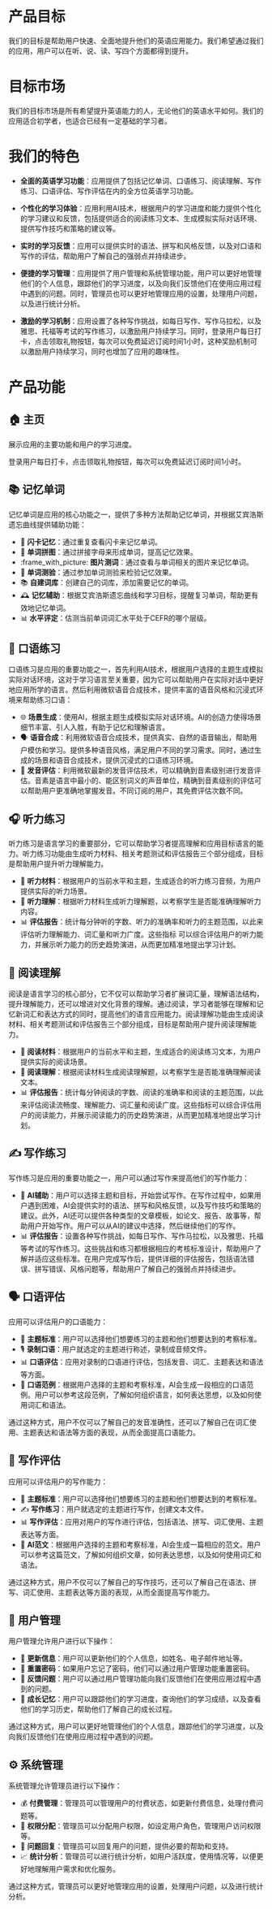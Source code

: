 # 产品目标

我们的目标是帮助用户快速、全面地提升他们的英语应用能力。我们希望通过我们的应用，用户可以在听、说、读、写四个方面都得到提升。

# 目标市场

我们的目标市场是所有希望提升英语能力的人，无论他们的英语水平如何。我们的应用适合初学者，也适合已经有一定基础的学习者。

# 我们的特色

- **全面的英语学习功能**：应用提供了包括记忆单词、口语练习、阅读理解、写作练习、口语评估、写作评估在内的全方位英语学习功能。

- **个性化的学习体验**：应用利用AI技术，根据用户的学习进度和能力提供个性化的学习建议和反馈，包括提供适合的阅读练习文本、生成模拟实际对话环境、提供写作技巧和策略的建议等。

- **实时的学习反馈**：应用可以提供实时的语法、拼写和风格反馈，以及对口语和写作的评估，帮助用户了解自己的强弱点并持续进步。

- **便捷的学习管理**：应用提供了用户管理和系统管理功能，用户可以更好地管理他们的个人信息，跟踪他们的学习进度，以及向我们反馈他们在使用应用过程中遇到的问题。同时，管理员也可以更好地管理应用的设置，处理用户问题，以及进行统计分析。

- **激励的学习机制**：应用设置了各种写作挑战，如每日写作、写作马拉松，以及雅思、托福等考试的写作练习，以激励用户持续学习。同时，登录用户每日打卡，点击领取礼物按钮，每次可以免费延迟订阅时间1小时，这种奖励机制可以激励用户持续学习，同时也增加了应用的趣味性。

# 产品功能

## 🏠 主页
展示应用的主要功能和用户的学习进度。

登录用户每日打卡，点击领取礼物按钮，每次可以免费延迟订阅时间1小时。

## 📚 记忆单词
记忆单词是应用的核心功能之一，提供了多种方法帮助记忆单词，并根据艾宾浩斯遗忘曲线提供辅助功能：
- :book: **闪卡记忆**：通过重复查看闪卡来记忆单词。
- :jigsaw: **单词拼图**：通过拼接字母来形成单词，提高记忆效果。
- :frame_with_picture: **图片测词**：通过查看与单词相关的图片来记忆单词。
- :memo: **单词测验**：通过参加单词测验来检验记忆效果。
- 📚 **自建词库**：创建自己的词库，添加需要记忆的单词。
- 🕰️ **记忆辅助**：根据艾宾浩斯遗忘曲线和学习目标，提醒复习单词，帮助更有效地记忆单词。
- :bar_chart: **水平评定**：估测当前单词词汇水平处于CEFR的哪个层级。


## 🎤 口语练习
口语练习是应用的重要功能之一，首先利用AI技术，根据用户选择的主题生成模拟实际对话环境，这对于学习语言至关重要，因为它可以帮助用户在实际对话中更好地应用所学的语言。然后利用微软语音合成技术，提供丰富的语音风格和沉浸式环境来帮助练习口语：
- 🌐 **场景生成**：使用AI，根据主题生成模拟实际对话环境。AI的创造力使得场景细节丰富、引人入胜，有助于记忆和理解语言。
- 🗣️ **语音合成**：利用微软语音合成技术，提供真实、自然的语音输出，帮助用户模仿和学习。提供多种语音风格，满足用户不同的学习需求。同时，通过生成的场景和语音合成技术，提供沉浸式的口语练习环境。
- 🎤 **发音评估**：利用微软最新的发音评估技术，可以精确到音素级别进行发音评估。音素是语言中最小的、能区别词义的声音单位，精确到音素级别的评估可以帮助用户更准确地掌握发音。不同订阅的用户，其免费评估次数不同。

## 🎧 听力练习
听力练习是语言学习的重要部分，它可以帮助学习者提高理解和应用目标语言的能力。听力练习功能由生成听力材料、相关考题测试和评估报告三个部分组成，目标是帮助用户提升听力理解能力。

- 🎵 **听力材料**：根据用户的当前水平和主题，生成适合的听力练习音频，为用户提供实际的听力场景。
- 🧠 **听力理解**：根据听力材料生成听力理解题，以考察学生是否能准确理解听力内容。
- :bar_chart: **评估报告**：统计每分钟听的字数、听力的准确率和听力的主题范围，以此来评估听力理解能力、词汇量和听力广度。这些指标
可以综合评估用户的听力能力，并展示听力能力的历史趋势演进，从而更加精准地提出学习计划。

## :book: 阅读理解
阅读是语言学习的核心部分，它不仅可以帮助学习者扩展词汇量，理解语法结构，提升理解能力，还可以增进对文化背景的理解。通过阅读，学习者能够在理解和记忆新词汇和表达方式的同时，提高他们的语言应用能力。阅读理解功能由生成阅读材料、相关考题测试和评估报告三个部分组成，目标是帮助用户提升阅读理解能力。

- 📄 **阅读材料**：根据用户的当前水平和主题，生成适合的阅读练习文本，为用户提供实际的阅读场景。
- 🧠 **阅读理解**：根据阅读材料生成阅读理解题，以考察学生是否能准确理解阅读文本。
- :bar_chart: **评估报告**：统计每分钟阅读的字数、阅读的准确率和阅读的主题范围，以此来评估阅读流畅度、理解能力、词汇量和阅读广度。这些指标可以综合评估用户的阅读能力，并展示阅读能力的历史趋势演进，从而更加精准地提出学习计划。

## ✍️ 写作练习
写作练习是应用的重要功能之一，用户可以通过写作来提高他们的写作能力：
- 🤖 **AI辅助**：用户可以选择主题和目标，开始尝试写作。在写作过程中，如果用户遇到困难，AI会提供实时的语法、拼写和风格反馈，以及写作技巧和策略的建议。此外，AI还可以提供各种类型的文章模板，如论文、报告、故事等，帮助用户开始写作。用户可以从AI的建议中选择，然后继续他们的写作。
- :bar_chart: **评估报告**：设置各种写作挑战，如每日写作、写作马拉松，以及雅思、托福等考试的写作练习。这些挑战和练习都根据相应的考核标准设计，帮助用户了解并适应这些标准。在用户完成写作后，提供详细的评估报告，包括语法错误、拼写错误、风格问题等，帮助用户了解自己的强弱点并持续进步。

## 🗣️ 口语评估
应用可以评估用户的口语能力：
- 🎯 **主题标准**：用户可以选择他们想要练习的主题和他们想要达到的考察标准。
- 🎙️ **录制口语**：用户就选定的主题进行称述，录制成音频文件。
- :bar_chart: **口语评估**：应用对录制的口语进行评估，包括发音、词汇、主题表达和语法等方面。
- 🤖 **口语范例**：根据用户选择的主题和考察标准，AI会生成一段相应的口语范例。用户可以参考这段范例，了解如何组织语言，如何表达思想，以及如何使用词汇和语法。

通过这种方式，用户不仅可以了解自己的发音准确性，还可以了解自己在词汇使用、主题表达和语法等方面的表现，从而全面提高口语能力。

## :memo: 写作评估
应用可以评估用户的写作能力：
- 🎯 **主题标准**：用户可以选择他们想要练习的主题和他们想要达到的考察标准。
- ✍️ **写作练习**：用户就选定的主题进行写作，创建文本文件。
- :bar_chart: **写作评估**：应用对用户的写作进行评估，包括语法、拼写、词汇使用、主题表达等方面。
- 🤖 **AI范文**：根据用户选择的主题和考察标准，AI会生成一篇相应的范文。用户可以参考这篇范文，了解如何组织文章，如何表达思想，以及如何使用词汇和语法。

通过这种方式，用户不仅可以了解自己的写作技巧，还可以了解自己在语法、拼写、词汇使用、主题表达等方面的表现，从而全面提高写作能力。

## 👥 用户管理
用户管理允许用户进行以下操作：
- :arrows_counterclockwise: **更新信息**：用户可以更新他们的个人信息，如姓名、电子邮件地址等。
- :key: **重置密码**：如果用户忘记了密码，他们可以通过用户管理功能重置密码。
- 📧 **反馈问题**：用户可以通过用户管理功能向我们反馈他们在使用应用过程中遇到的问题。
- 🌱 **成长记忆**：用户可以跟踪他们的学习进度，查询他们的学习成绩，以及查看他们的学习历史，帮助他们了解自己的成长过程。

通过这种方式，用户可以更好地管理他们的个人信息，跟踪他们的学习进度，以及向我们反馈他们在使用应用过程中遇到的问题。

## ⚙️ 系统管理
系统管理允许管理员进行以下操作：
- 💰 **付费管理**：管理员可以管理用户的付费状态，如更新付费信息，处理付费问题等。
- 🔐 **权限分配**：管理员可以分配用户权限，如设定用户角色，管理用户访问权限等。
- 💬 **问题回复**：管理员可以回复用户的问题，提供必要的帮助和支持。
- 📈 **统计分析**：管理员可以进行统计分析，如用户活跃度，使用情况等，以便更好地理解用户需求和优化服务。

通过这种方式，管理员可以更好地管理应用的设置，处理用户问题，以及进行统计分析。

